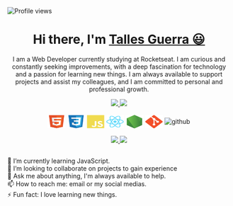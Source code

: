 <p align="left"> <img src="https://komarev.com/ghpvc/?username=tallesguerra&color=yellow" alt="Profile views" /> </p>

<div>  
  <h1 align="center">
   Hi there, I'm 
    <a href="www.linkedin.com/in/talles-guerra">Talles Guerra 😃️</a>
  </h1>
   
  <p align="center">  
    I am a Web Developer currently studying at Rocketseat. I am curious and constantly seeking improvements, with a deep fascination for technology and a     passion for learning new things. I am always available to support projects and assist my colleagues, and I am committed to personal and professional growth.
 </div>

<div align="center">
  <a href="https://github.com/TallesGuerra">
    <img height="150em" src="https://github-readme-stats.vercel.app/api?username=TallesGuerra&count_private=true&include_all_commits=true&show_icons=true&theme=dracula&hide_border=false&show_owner=true"/>
    <img height="150em" src="https://github-readme-stats.vercel.app/api/top-langs/?username=TallesGuerra&theme=dracula&hide_border=false&&layout=compact"/>
  </a>
</div>

<div align="center" valign="top"><br>
  <img align="center" alt="HTML" height="30" width="40" src="https://raw.githubusercontent.com/devicons/devicon/master/icons/html5/html5-original.svg">
  <img align="center" alt="CSS" height="30" width="40" src="https://raw.githubusercontent.com/devicons/devicon/master/icons/css3/css3-original.svg">
  <img align="center" alt="Js" height="30" width="40" src="https://raw.githubusercontent.com/devicons/devicon/master/icons/javascript/javascript-plain.svg">
  <img align="center" alt="Js" height="30" width="40" src="https://raw.githubusercontent.com/devicons/devicon/master/icons/react/react-original.svg">
  <img align="center" alt="CSS" height="30" width="40" src="https://raw.githubusercontent.com/devicons/devicon/master/icons/nodejs/nodejs-original.svg">
  <img align="center" alt="git" height="30" width="40" src="https://raw.githubusercontent.com/devicons/devicon/master/icons/git/git-original.svg">
  <img align="center" alt="github" height="35" width="35" src="https://cdn.jsdelivr.net/gh/devicons/devicon/icons/github/github-original.svg">
 </div><br>

<div align="center">

  <a href="https://www.linkedin.com/in/talles-guerra" target="_blank">
    <img src="https://img.shields.io/badge/-LinkedIn-%230077B5?style=for-the-badge&logo=linkedin&logoColor=white">
  </a> 
  
  <a href="mailto:talles-guerra@hotmail.com" target="_blank">
  <img src="https://img.shields.io/badge/-Email-%23333?style=for-the-badge&logo=email&logoColor=white">
  </a>
</div>



##

🌱 I’m currently learning JavaScript. <br>
👯 I’m looking to collaborate on projects to gain experience  <br>
💬 Ask me about anything, I'm always available to help. <br>
📫 How to reach me: email or my social medias. <br>
⚡ Fun fact: I love learning new things. 



